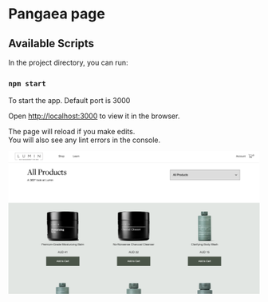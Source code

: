 # Pangaea page

## Available Scripts

In the project directory, you can run:

### `npm start`

To start the app. Default port is 3000

Open [http://localhost:3000](http://localhost:3000) to view it in the browser.

The page will reload if you make edits.\
You will also see any lint errors in the console.

<!-- See live demo [Pangaea page](https://jolly-ride-58947b.netlify.app/). -->

![Alt Text](/screen.png)
